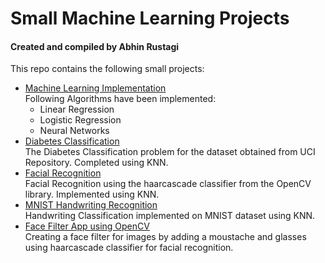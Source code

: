 # Small Machine Learning Projects
#### Created and compiled by Abhin Rustagi

This repo contains the following small projects:
- [Machine Learning Implementation](./Machine-Learning-Implementation/) <br>Following Algorithms have been implemented: <br>
  - Linear Regression
  - Logistic Regression
  - Neural Networks
- [Diabetes Classification](./Diabetes-Classification/) <br>The Diabetes Classification problem for the dataset obtained from UCI Repository. Completed using KNN.
- [Facial Recognition](./Facial-Recognition/) <br>Facial Recognition using the haarcascade classifier from the OpenCV library. Implemented using KNN.
- [MNIST Handwriting Recognition](./MNIST-Handwriting-Recognition/) <br>Handwriting Classification implemented on MNIST dataset using KNN.
- [Face Filter App using OpenCV](./Face-Filter-App-OpenCV/) <br> Creating a face filter for images by adding a moustache and glasses using haarcascade classifier for facial recognition.
